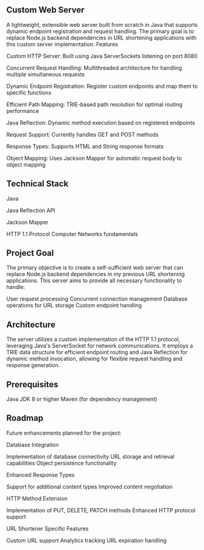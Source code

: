 ## Custom Web Server
A lightweight, extensible web server built from scratch in Java that supports dynamic endpoint registration and request handling. The primary goal is to replace Node.js backend dependencies in URL shortening applications with this custom server implementation.
Features

Custom HTTP Server: Built using Java ServerSockets listening on port 8080

Concurrent Request Handling: Multithreaded architecture for handling multiple simultaneous requests


Dynamic Endpoint Registration: Register custom endpoints and map them to specific functions

Efficient Path Mapping: TRIE-based path resolution for optimal routing performance

Java Reflection: Dynamic method execution based on registered endpoints

Request Support: Currently handles GET and POST methods

Response Types: Supports HTML and String response formats

Object Mapping: Uses Jackson Mapper for automatic request body to object mapping

## Technical Stack

Java

Java Reflection API

Jackson Mapper

HTTP 1.1 Protocol
Computer Networks fundamentals

## Project Goal
The primary objective is to create a self-sufficient web server that can replace Node.js backend dependencies in my previous URL shortening applications. This server aims to provide all necessary functionality to handle:

User request processing
Concurrent connection management
Database operations for URL storage
Custom endpoint handling

## Architecture
The server utilizes a custom implementation of the HTTP 1.1 protocol, leveraging Java's ServerSocket for network communications. It employs a TRIE data structure for efficient endpoint routing and Java Reflection for dynamic method invocation, allowing for flexible request handling and response generation.

## Prerequisites
Java JDK 8 or higher
Maven (for dependency management)

## Roadmap
Future enhancements planned for the project:

Database Integration

Implementation of database connectivity
URL storage and retrieval capabilities
Object persistence functionality


Enhanced Response Types

Support for additional content types
Improved content negotiation


HTTP Method Extension

Implementation of PUT, DELETE, PATCH methods
Enhanced HTTP protocol support


URL Shortener Specific Features

Custom URL support
Analytics tracking
URL expiration handling
